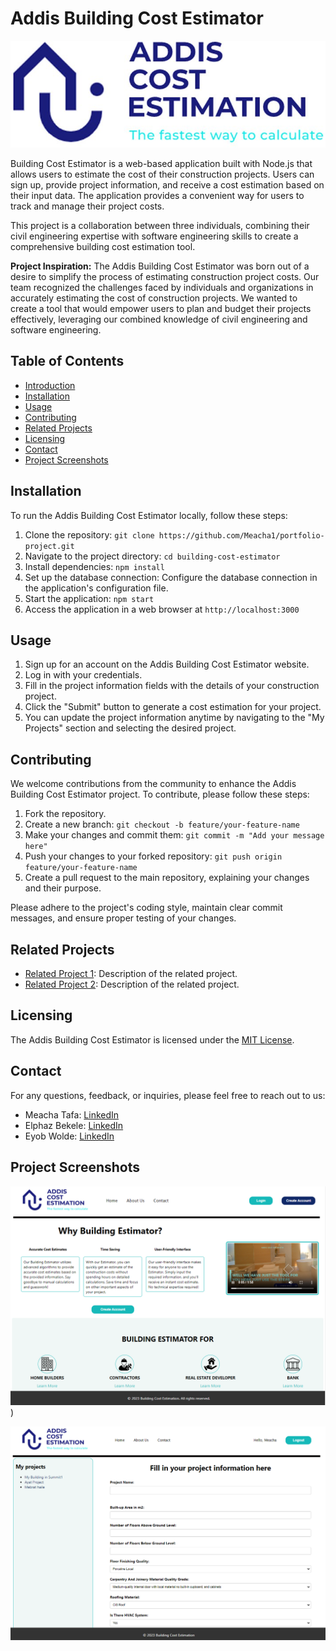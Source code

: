 # Addis Building Cost Estimator

[![Project Screenshot](public/images/logo.png)](http://18.235.233.160/)

Building Cost Estimator is a web-based application built with Node.js that allows users to estimate the cost of their construction projects. Users can sign up, provide project information, and receive a cost estimation based on their input data. The application provides a convenient way for users to track and manage their project costs.

This project is a collaboration between three individuals, combining their civil engineering expertise with software engineering skills to create a comprehensive building cost estimation tool.

**Project Inspiration:** The Addis Building Cost Estimator was born out of a desire to simplify the process of estimating construction project costs. Our team recognized the challenges faced by individuals and organizations in accurately estimating the cost of construction projects. We wanted to create a tool that would empower users to plan and budget their projects effectively, leveraging our combined knowledge of civil engineering and software engineering.

## Table of Contents

- [Introduction](#addis-building-cost-estimator)
- [Installation](#installation)
- [Usage](#usage)
- [Contributing](#contributing)
- [Related Projects](#related-projects)
- [Licensing](#licensing)
- [Contact](#contact)
- [Project Screenshots](#project-screenshots)

## Installation

To run the Addis Building Cost Estimator locally, follow these steps:

1. Clone the repository: `git clone https://github.com/Meacha1/portfolio-project.git`
2. Navigate to the project directory: `cd building-cost-estimator`
3. Install dependencies: `npm install`
4. Set up the database connection: Configure the database connection in the application's configuration file.
5. Start the application: `npm start`
6. Access the application in a web browser at `http://localhost:3000`

## Usage

1. Sign up for an account on the Addis Building Cost Estimator website.
2. Log in with your credentials.
3. Fill in the project information fields with the details of your construction project.
4. Click the "Submit" button to generate a cost estimation for your project.
5. You can update the project information anytime by navigating to the "My Projects" section and selecting the desired project.

## Contributing

We welcome contributions from the community to enhance the Addis Building Cost Estimator project. To contribute, please follow these steps:

1. Fork the repository.
2. Create a new branch: `git checkout -b feature/your-feature-name`
3. Make your changes and commit them: `git commit -m "Add your message here"`
4. Push your changes to your forked repository: `git push origin feature/your-feature-name`
5. Create a pull request to the main repository, explaining your changes and their purpose.

Please adhere to the project's coding style, maintain clear commit messages, and ensure proper testing of your changes.

## Related Projects

- [Related Project 1](placeholder_link_1): Description of the related project.
- [Related Project 2](placeholder_link_2): Description of the related project.

## Licensing

The Addis Building Cost Estimator is licensed under the [MIT License](placeholder_license_link).

## Contact

For any questions, feedback, or inquiries, please feel free to reach out to us:

- Meacha Tafa: [LinkedIn](https://www.linkedin.com/in/meacha-teshome/)
- Elphaz Bekele: [LinkedIn](https://www.linkedin.com/in/elphazshiferaw/)
- Eyob Wolde: [LinkedIn](https://www.linkedin.com/in/eyob-zewdu-283581b0/)

## Project Screenshots

![Screenshot 1](public/images/Screenshot.png))

![Screenshot 2](public/images/Screenshot1.png)